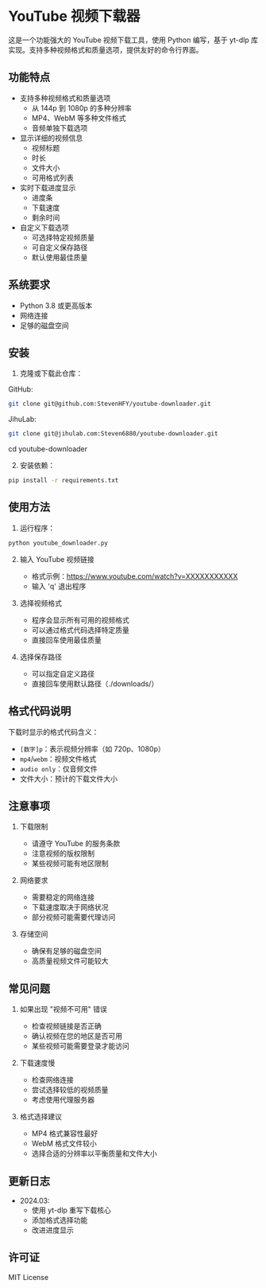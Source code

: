 # YouTube 视频下载器

这是一个功能强大的 YouTube 视频下载工具，使用 Python 编写，基于 yt-dlp 库实现。支持多种视频格式和质量选项，提供友好的命令行界面。

## 功能特点

- 支持多种视频格式和质量选项
  - 从 144p 到 1080p 的多种分辨率
  - MP4、WebM 等多种文件格式
  - 音频单独下载选项
- 显示详细的视频信息
  - 视频标题
  - 时长
  - 文件大小
  - 可用格式列表
- 实时下载进度显示
  - 进度条
  - 下载速度
  - 剩余时间
- 自定义下载选项
  - 可选择特定视频质量
  - 可自定义保存路径
  - 默认使用最佳质量

## 系统要求

- Python 3.8 或更高版本
- 网络连接
- 足够的磁盘空间

## 安装

1. 克隆或下载此仓库：

GitHub:
```bash
git clone git@github.com:StevenHFY/youtube-downloader.git
```

JihuLab:
```bash
git clone git@jihulab.com:Steven6880/youtube-downloader.git
```

cd youtube-downloader

2. 安装依赖：
```bash
pip install -r requirements.txt
```

## 使用方法

1. 运行程序：
```bash
python youtube_downloader.py
```

2. 输入 YouTube 视频链接
   - 格式示例：https://www.youtube.com/watch?v=XXXXXXXXXXX
   - 输入 'q' 退出程序

3. 选择视频格式
   - 程序会显示所有可用的视频格式
   - 可以通过格式代码选择特定质量
   - 直接回车使用最佳质量

4. 选择保存路径
   - 可以指定自定义路径
   - 直接回车使用默认路径（./downloads/）

## 格式代码说明

下载时显示的格式代码含义：
- `[数字]p`：表示视频分辨率（如 720p、1080p）
- `mp4`/`webm`：视频文件格式
- `audio only`：仅音频文件
- 文件大小：预计的下载文件大小

## 注意事项

1. 下载限制
   - 请遵守 YouTube 的服务条款
   - 注意视频的版权限制
   - 某些视频可能有地区限制

2. 网络要求
   - 需要稳定的网络连接
   - 下载速度取决于网络状况
   - 部分视频可能需要代理访问

3. 存储空间
   - 确保有足够的磁盘空间
   - 高质量视频文件可能较大

## 常见问题

1. 如果出现 "视频不可用" 错误
   - 检查视频链接是否正确
   - 确认视频在您的地区是否可用
   - 某些视频可能需要登录才能访问

2. 下载速度慢
   - 检查网络连接
   - 尝试选择较低的视频质量
   - 考虑使用代理服务器

3. 格式选择建议
   - MP4 格式兼容性最好
   - WebM 格式文件较小
   - 选择合适的分辨率以平衡质量和文件大小

## 更新日志

- 2024.03: 
  - 使用 yt-dlp 重写下载核心
  - 添加格式选择功能
  - 改进进度显示

## 许可证

MIT License 